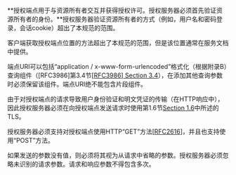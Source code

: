 **授权端点用于与资源所有者交互并获得授权许可。授权服务器必须首先验证资源所有者的身份。**授权服务器验证资源所有者的方式（例如，用户名和密码登录，会话cookie）超出了本规范的范围。

客户端获取授权端点位置的方法超出了本规范的范围，但是该位置通常在服务文档中提供。

端点URI可以包括“application / x-www-form-urlencoded”格式化（根据附录B）查询组件（\[RFC3986\]第3.4节[\[RFC3986\] Section 3.4](https://tools.ietf.org/html/rfc3986#section-3.4)），在添加其他查询参数时必须保留该组件。端点URI绝不能包含片段组件。

由于对授权端点的请求导致用户身份验证和明文凭证的传输（在HTTP响应中），因此授权服务器必须在向授权端点发送请求时使用第1.6节[Section 1.6](https://tools.ietf.org/html/rfc6749#section-1.6)中所述的TLS。

授权服务器必须支持对授权端点使用HTTP“GET”方法\[[RFC2616](https://tools.ietf.org/html/rfc2616)\]，并且也支持使用“POST”方法。

如果发送的参数没有值，则必须将其视为从请求中省略的参数。授权服务器必须忽略未识别的请求参数。请求和响应参数不得包含多次。

